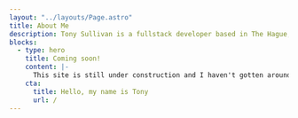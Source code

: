 ```yaml
---
layout: "../layouts/Page.astro"
title: About Me
description: Tony Sullivan is a fullstack developer based in The Hague, Netherlands.
blocks:
  - type: hero
    title: Coming soon!
    content: |-
      This site is still under construction and I haven't gotten around to the About Me page yet!
    cta:
      title: Hello, my name is Tony
      url: /
---
```

